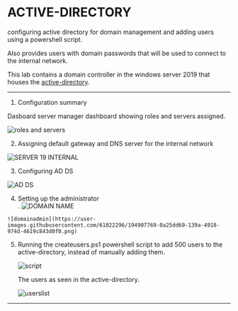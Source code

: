 # ACTIVE-DIRECTORY

configuring active directory for domain management and adding users using a powershell script.<br>

Also provides users with domain passwords that will be used to connect to the internal network.

This lab contains a domain controller in the windows server 2019 that houses the [active-directory](https://en.wikipedia.org/wiki/Active_Directory).<br>


-----------------------------------------------------------------------------------------------------------------------------------------------------------------------


  1. Configuration summary<br>
  
  Dasboard server manager dashboard showing roles and servers assigned.<br>
  
  ![roles and servers](https://user-images.githubusercontent.com/61822296/194907783-746cb5a9-a857-4728-9b83-7ce312fcfd23.png)<br>
  
  2. Assigning default gateway and DNS server for the internal network<br>
       
  ![SERVER 19 INTERNAL](https://user-images.githubusercontent.com/61822296/194907788-2ac02a9b-90d6-4f7a-8c48-54907018760e.png)
  
  3. Configuring AD DS<br>
   
   ![AD DS](https://user-images.githubusercontent.com/61822296/194907794-8879a48a-ac26-463f-b9f5-b3ec8d447183.png)
  
  4. Setting up the administrator<br>.
    ![DOMAIN NAME](https://user-images.githubusercontent.com/61822296/194907762-5ff0f239-8e1a-4fcc-9747-fcfd121d7690.png)
    
    ![domainadmin](https://user-images.githubusercontent.com/61822296/194907769-0a25dd69-139a-4918-974d-4619c843d0f0.png)
   
  
  5. Running the createusers.ps1 powershell script to add 500 users to the active-directory, instead of manually adding them.<br>
      
     ![script](https://user-images.githubusercontent.com/61822296/194907786-16075bc2-df72-4ccf-aeb4-86d27cf3ca77.png)<br>
     
     The users as seen in the active-directory.<br>
      
     ![userslist](https://user-images.githubusercontent.com/61822296/194907792-14b7ef5b-da49-4737-8e00-b0c641069807.png)<br>
     
     
  -------------------------------------------------------------------------------------------------------------------------------------------------------------------
 
  




